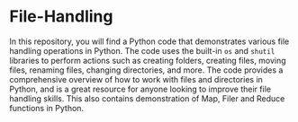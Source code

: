 # File-Handling
In this repository, you will find a Python code that demonstrates various file handling operations in Python. 
The code uses the built-in `os` and `shutil` libraries to perform actions such as creating folders, creating files, moving files, renaming files, changing directories, and more. 
The code provides a comprehensive overview of how to work with files and directories in Python, and is a great resource for anyone looking to improve their file handling skills.
This also contains demonstration of Map, Filer and Reduce functions in Python.
